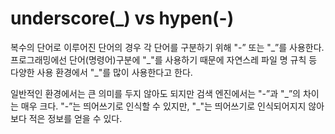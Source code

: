 # underscore(\_) vs hypen(-)

복수의 단어로 이루어진 단어의 경우 각 단어를 구분하기 위해 "-” 또는 "\_”를 사용한다. 프로그래밍에선 단어(명령어)구분에 "\_"를 사용하기 때문에 자연스레 파일 명 규칙 등 다양한 사용 환경에서 "\_"를 많이 사용한다고 한다.

일반적인 환경에서는 큰 의미를 두지 않아도 되지만 검색 엔진에서는 "-”과 "\_”의 차이는 매우 크다. "-”는 띄어쓰기로 인식할 수 있지만, "\_"는 띄어쓰기로 인식되어지지 않아 보다 적은 정보를 얻을 수 있다.
